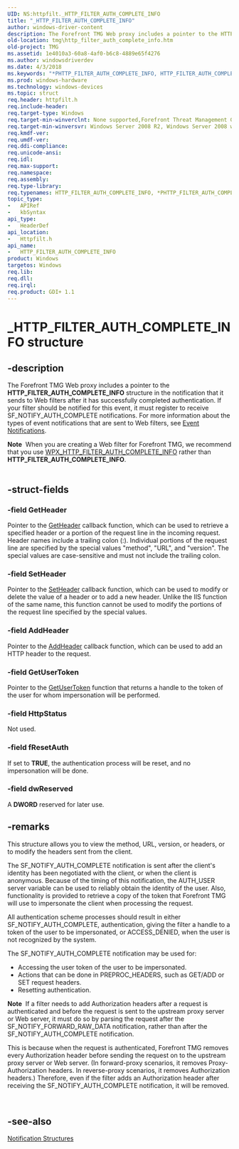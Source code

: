 ```yaml
---
UID: NS:httpfilt._HTTP_FILTER_AUTH_COMPLETE_INFO
title: "_HTTP_FILTER_AUTH_COMPLETE_INFO"
author: windows-driver-content
description: The Forefront TMG Web proxy includes a pointer to the HTTP_FILTER_AUTH_COMPLETE_INFO structure in the notification that it sends to Web filters after it has successfully completed authentication.
old-location: tmg\http_filter_auth_complete_info.htm
old-project: TMG
ms.assetid: 1e4010a3-60a8-4af0-b6c8-4889e65f4276
ms.author: windowsdriverdev
ms.date: 4/3/2018
ms.keywords: "*PHTTP_FILTER_AUTH_COMPLETE_INFO, HTTP_FILTER_AUTH_COMPLETE_INFO, HTTP_FILTER_AUTH_COMPLETE_INFO structure [Forefront TMG], PHTTP_FILTER_AUTH_COMPLETE_INFO, PHTTP_FILTER_AUTH_COMPLETE_INFO structure pointer [Forefront TMG], _HTTP_FILTER_AUTH_COMPLETE_INFO, httpfilt/HTTP_FILTER_AUTH_COMPLETE_INFO, httpfilt/PHTTP_FILTER_AUTH_COMPLETE_INFO, tmg.http_filter_auth_complete_info"
ms.prod: windows-hardware
ms.technology: windows-devices
ms.topic: struct
req.header: httpfilt.h
req.include-header: 
req.target-type: Windows
req.target-min-winverclnt: None supported,Forefront Threat Management Gateway (TMG) 2010
req.target-min-winversvr: Windows Server 2008 R2, Windows Server 2008 with SP2 (64-bit only) [desktop apps only]
req.kmdf-ver: 
req.umdf-ver: 
req.ddi-compliance: 
req.unicode-ansi: 
req.idl: 
req.max-support: 
req.namespace: 
req.assembly: 
req.type-library: 
req.typenames: HTTP_FILTER_AUTH_COMPLETE_INFO, *PHTTP_FILTER_AUTH_COMPLETE_INFO
topic_type:
-	APIRef
-	kbSyntax
api_type:
-	HeaderDef
api_location:
-	Httpfilt.h
api_name:
-	HTTP_FILTER_AUTH_COMPLETE_INFO
product: Windows
targetos: Windows
req.lib: 
req.dll: 
req.irql: 
req.product: GDI+ 1.1
---
```


# _HTTP_FILTER_AUTH_COMPLETE_INFO structure


## -description


The Forefront TMG Web proxy includes a pointer to the <b>HTTP_FILTER_AUTH_COMPLETE_INFO</b> structure in the notification that it sends to Web filters after it has successfully completed authentication. If your filter should be notified for this event, it must register to receive SF_NOTIFY_AUTH_COMPLETE notifications. For more information about the types of event notifications that are sent to Web filters, see <a href="https://msdn.microsoft.com/288ec01e-1f1b-41ca-b433-d12053501979">Event Notifications</a>.
<div class="alert"><b>Note</b>  When you are creating a Web filter for Forefront TMG, we recommend that you use <a href="https://msdn.microsoft.com/0619687d-a163-469f-a8f5-958414c83d8a">WPX_HTTP_FILTER_AUTH_COMPLETE_INFO</a> rather than <b>HTTP_FILTER_AUTH_COMPLETE_INFO</b>.</div><div> </div>

## -struct-fields




### -field GetHeader

Pointer to the <a href="https://msdn.microsoft.com/444bac76-4bf9-4ccc-bdf8-35cab14b1476">GetHeader</a> callback function, which can be used to retrieve a specified header or a portion of the request line in the incoming request. Header names include a trailing colon (:). Individual portions of the request line are specified by the special values "method", "URL", and "version". The special values are case-sensitive and must not include the trailing colon.


### -field SetHeader

Pointer to the <a href="https://msdn.microsoft.com/57bc61f9-1e3e-480f-bc96-58317dbbee36">SetHeader</a> callback function, which can be used to modify or delete the value of a header or to add a new header. Unlike the IIS function of the same name, this function cannot be used to modify the portions of the request line specified by the special values.


### -field AddHeader

Pointer to the <a href="https://msdn.microsoft.com/de595419-3311-4935-8399-0cde0915397a">AddHeader</a> callback function, which can be used to add an HTTP header to the request.


### -field GetUserToken

Pointer to the <a href="https://msdn.microsoft.com/0c17ee26-0052-49be-b432-09be038f1e9c">GetUserToken</a> function that returns a handle to the token of the user for whom impersonation will be performed.


### -field HttpStatus

Not used.


### -field fResetAuth

If set to <b>TRUE</b>, the authentication process will be reset, and no impersonation will be done.


### -field dwReserved

A <b>DWORD</b> reserved for later use.


## -remarks



This structure allows you to view the method, URL, version, or headers, or to modify the headers sent from the client.

The SF_NOTIFY_AUTH_COMPLETE notification is sent after the client's identity has been negotiated with the client, or when the client is anonymous. Because of the timing of this notification, the AUTH_USER server variable can be used to reliably obtain the identity of the user. Also, functionality is provided to retrieve a copy of the token that Forefront TMG will use to impersonate the client when processing the request.

All authentication scheme processes should result in either SF_NOTIFY_AUTH_COMPLETE, authentication, giving the filter a handle to a token of the user to be impersonated, or ACCESS_DENIED, when the user is not recognized by the system.

The SF_NOTIFY_AUTH_COMPLETE notification may be used for:

<ul>
<li>Accessing the user token of the user to be impersonated.</li>
<li>Actions that can be done in PREPROC_HEADERS, such as GET/ADD or SET request headers.</li>
<li>Resetting authentication.</li>
</ul>
<div class="alert"><b>Note</b>  If a filter needs to add Authorization headers after a request is authenticated and before the request is sent to the upstream proxy server or Web server, it must do so by parsing the request after the SF_NOTIFY_FORWARD_RAW_DATA notification, rather than after the SF_NOTIFY_AUTH_COMPLETE notification.
				<p class="note">This is because when the request is authenticated, Forefront TMG removes every Authorization header before sending the request on to the upstream proxy server or Web server. (In forward-proxy scenarios, it removes Proxy-Authorization headers. In reverse-proxy scenarios, it removes Authorization headers.) Therefore, even if the filter adds an Authorization header after receiving the SF_NOTIFY_AUTH_COMPLETE notification, it will be removed.

</div>
<div> </div>



## -see-also




<a href="https://msdn.microsoft.com/f6100648-ba45-496f-a339-97defa274888">Notification Structures</a>
 

 

